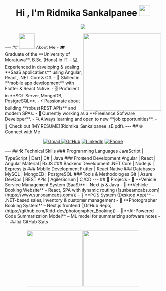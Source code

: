 <h1 align="center">Hi , I'm Ridmika Sankalpanee <img src="https://media.giphy.com/media/hvRJCLFzcasrR4ia7z/giphy.gif" width="35"></h1> <p align="center"> <a href="https://github.com/DenverCoder1/readme-typing-svg"><img src="https://readme-typing-svg.herokuapp.com?font=Time+New+Roman&color=%23C8BE25&size=25&center=true&vCenter=true&width=600&height=100&lines=Software+Engineer;Frontend+%26+Full-stack+Developer;Experienced+in+SaaS+Applications;Angular+%7C+React+%7C+.NET+Core+%7C+Flutter;Always+learning+new+things"></a> </p> --- ## <picture><img src="https://github.com/7oSkaaa/7oSkaaa/blob/main/Images/about_me.gif?raw=true" width="50px"></picture> About Me <picture> <img align="right" src="https://github.com/7oSkaaa/7oSkaaa/blob/main/Images/Right_Side.gif?raw=true" width="250px"></picture> - 🎓 Graduate of the **University of Moratuwa**, B.Sc. (Hons) in IT. - 💻 Experienced in developing & scaling **SaaS applications** using Angular, React, .NET Core & C#. - 📱 Skilled in **mobile app development** with Flutter & React Native. - 🗄️ Proficient in **SQL Server, MongoDB, PostgreSQL**. - ⚡ Passionate about building **robust REST APIs** and modern SPAs. - 🚀 Currently working as a **Freelance Software Developer**. - 🔍 Always learning and open to new **job opportunities**. - 📄 Check out [MY RESUME](Ridmika_Sankalpanee_sE.pdf). --- ## 🌐 Connect with Me <p align="center"> <a href="mailto:ridmikasankalpanee@gmail.com?subject=Hello%20Ridmika&body=I%20would%20like%20to%20connect%20with%20you."> <img src="https://img.shields.io/badge/gmail-%23EA4335.svg?style=plastic&logo=gmail&logoColor=white" alt="Gmail"/> </a> </a> <a href="https://github.com/Ridd-dev"><img src="https://img.shields.io/badge/github-%23181717.svg?style=plastic&logo=github&logoColor=white" alt="GitHub"/></a> <a href="https://www.linkedin.com/in/ridmika-sankalpanee/"><img src="https://img.shields.io/badge/linkedin-%230A66C2.svg?style=plastic&logo=linkedin&logoColor=white" alt="LinkedIn"/></a> <a href="tel:+94775658508"><img src="https://img.shields.io/badge/phone-%2300A859.svg?style=plastic&logo=phone&logoColor=white" alt="Phone"/></a> </p> --- ## 🛠️ Technical Skills ### Programming Languages JavaScript | TypeScript | Dart | C# | Java ### Frontend Development Angular | React | Angular Material | RxJS ### Backend Development .NET Core | Node.js | Express.js ### Mobile Development Flutter | React Native ### Databases MySQL | MongoDB | PostgreSQL ### Tools & Methodologies Git | Azure DevOps | REST APIs | Agile/Scrum | CI/CD --- ## 📂 Projects - 🚗 **Vehicle Service Management System (SaaS)** – Next.js & Java - 🚕 **Vehicle Booking Website** – React, SPA with dynamic routing ([sunbeamcabs.com](https://www.sunbeamcabs.com/)) - 🛒 **POS System (Desktop App)** – .NET-based sales, inventory & customer management - 📸 **Photographer Booking System** – Next.js frontend ([GitHub Repo](https://github.com/Ridd-dev/photographer_Booking)) - 🤖 **AI-Powered Code Summarization Model** – ML model for summarizing software notes --- ## 📊 GitHub Stats <p align="center"> <img src="https://github-readme-stats.vercel.app/api?username=Ridd-dev&show_icons=true&theme=tokyonight" height="180px"/> <img src="https://github-readme-stats.vercel.app/api/top-langs?username=Ridd-dev&layout=compact&theme=tokyonight" height="180px"/> </p>
